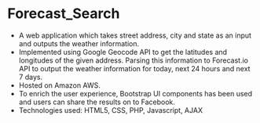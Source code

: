 # Forecast_Search

- A web application which takes street address, city and state as an input and outputs the weather information. 
- Implemented using Google Geocode API to get the latitudes and longitudes of the given address. Parsing this information to Forecast.io API to output the weather information for today, next 24 hours and next 7 days. 
- Hosted on Amazon AWS.
- To enrich the user experience, Bootstrap UI components has been used and users can share the results on to Facebook.
- Technologies used: HTML5, CSS, PHP, Javascript, AJAX
